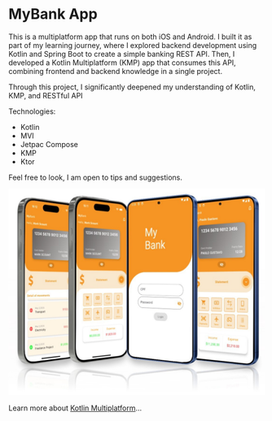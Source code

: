 # MyBank App 

This is a multiplatform app that runs on both iOS and Android. I built it as part of my learning journey, where I explored backend development using Kotlin and Spring Boot to create a simple banking REST API. Then, I developed a Kotlin Multiplatform (KMP) app that consumes this API, combining frontend and backend knowledge in a single project.

Through this project, I significantly deepened my understanding of Kotlin, KMP, and RESTful API

Technologies: 

- Kotlin
- MVI
- Jetpac Compose
- KMP
- Ktor

Feel free to look, I am open to tips and suggestions.

<img src="https://github.com/pgustavo73/Portfolio/blob/main/mybank.jpg">

Learn more about [Kotlin Multiplatform](https://www.jetbrains.com/help/kotlin-multiplatform-dev/get-started.html)…
